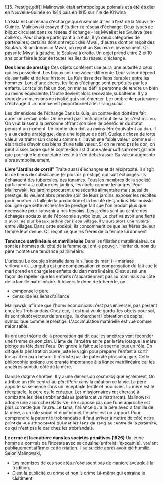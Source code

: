 ![[5. Prestige.pdf]]
Malinowski était anthropologue polonais et a été étudier en Nouvelle-Guinée en 1914 puis en 1915 sur l'ile de Kiriwina

La Kula est un réseau d'échange qui ensemble d'îles à l'Est de la Nouvelle-Guinée. 
Malinowski essaye d'étudier ce réseau d'échange. Deux types de bijoux circulent dans ce réseau d'échange - les Mwali et les Soulava (des colliers).
Pour chaque participant à la Kula, il ya  deux catégories de partenaires; certains dont ont reçoit des Mwali, d'autres dont on reçoit des Soulava. Si on donne un Mwali, on reçoit un Soulava et inversement. On passe le Mwali à gauche, le Soulava à droite. Un objet prend entre 2 et 10 ans pour faire le tour de toutes les îles du réseau d'échange.

**Des biens de prestige**
Ces objets confèrent une aura, une autorité à ceux qui les possèdent.
Les bijoux ont une valeur différente.
Leur valeur dépend de leur taille et de leur histoire.
La Kula tisse des liens durables entre les hommes. Lors d'une décès, les liens d'échange sont perpétués par les enfants.
Lorsqu'on fait un don, on met au défi la personne de rendre un bien au moins équivalente. L'autre devient alors redevable, subalterne. Il y a donc des dimensions de rivalité qui vont émerger. 
Le nombre de partenaires d'échange d'un homme est proportionnel à leur rang social. 

Les dimensions de l'échange
Dans la Kula, un contre-don doit être fait après un certain délai. On ne rend pas l'échange tout de suite, c'est mal vu. On veut laisser à la personne offrant son bien de bénéficier du statut pendant un moment.
Un contre-don doit au moins être équivalent au don.
Il y a un cadre stratégique, dans une logique de défi. Quelque chose de forte valeur va traiter son cadeau comme si il avait une faible valeur, comme si il était facile d'avoir des biens d'une telle valeur. 
Si on ne rend pas le don, on peut laisser croire que le contre-don est d'une valeur suffisamment grande que pour que le propriétaire hésite à s'en débarrasser. Sa valeur augmente alors symboliquement. 


**Livre "Jardins de corail"**
Traite aussi d'échanges et de réciprocité. Il s'agit ici de biens de subsistance (et plus de prestige) qui sont échangés.
Ils échangent des tubercules, des ignames. Tous les membres de la société participent à la culture des jardins, les chefs comme les autres. 
Pour Malinowski, les jardins procurent une sécurité alimentaire mais aussi du prestige. Ils veulent alors prendre soin de leurs jardins, exposer les récoltes pour montrer la taille de la production et la beauté des jardins. 
Malinowski souligne que cette recherche de prestige fait que l'on produit plus que nécessaire pour subvenir à nos besoins. Les jardins sont au centre des échanges sociaux et de l'économie symbolique.
Le chef va avoir une fierté à avoir les plus beaux jardins dans son village. Il y aura alors une rivalité entre villages. 
Dans cette société, ils consomment ce que les frères de leur femme leur donne. On reçoit ce que les frères de la femme lui donnent.

**Tendance patrilinéaire et matrilinéaire**
Dans les filiations matrilinéaires, ce sont les hommes du côté de la femme qui ont le pouvoir.
Hériter du nom du père montre une tendance patrilinéaire.

L'urigubu
Le couple s'installe dans le village du mari (==mariage virilocal==). L'urigubu est une compensation en compensation du fait que le mari prend en charge les enfants du clan matrilinéaire. C'est aussi une façon de rapeller que les enfants n'appartiennent pas au mari mais au côté de la famille matrilinéaire.
A travers le donc de tubercule, on:
- compense le père 
- consolide les liens d'alliance

Malinowski affirme que l'homo économicus n'est pas universel, pas présent chez les Trobriandais. 
Chez eux, il est mal vu de garder les objets pour soi, ils sont plutôt vecteur de prestige. Ils cherchent l'obtention de capital symbolique comme le prestige. L'accumulation matérielle est vue comme méprisable. 

Ils ont une théorie de la procréation qui dit que les ancêtres vont féconder une femme de son clan. L'âme de l'ancêtre entre par la tête lorsque la mère plonge sa tête dans l'eau. On ignore le fait que le sperme joue un rôle. On dit que la pénétration ouvre juste le vagin pour préparer l'enfant à sortir lorsqu'il en aura besoin. Il n'existe pas de paternité physiologique. 
Cette philosophie assigne une grande importance à la lignée matrilinéaire car les ancêtres sont du côté de la mère.

Dans le dogme chrétien, ll y a une dimension cosmologique également. On attribue un rôle central au père/Père dans la création de la vie. La père apporte sa semence dans un réceptacle fertile et nourricier. La mère est le réceptacle, le père est le créateur. Les missionnaires ont cherché à combattre les idées trobriandaises (patriarcat vs matriarcat).
Malinowski adopte une approche relativiste; ne suppose pas que l'une approche est plus correcte que l'autre. 
Le tama, l'alliance qu'a le père avec la famille de la mère, a un rôle social et émotionnel. Le père est un support. Pour comprendre la paternité trobriandaise, il faut arriver à mettre de côté notre point de vue ethnocentré qui met les liens de sang au centre de la paternité, ce qui n'est pas le cas chez les trobriandais. 

**Le crime et la coutume dans les sociétés primitives (1926)**
Un jeune homme a commis de l'inceste avec sa cousine (enfreint l'exogamie), voulant publiquement affirmer cette relation. Il se suicide après avoir été humilié.
Selon Malinowski,
- Les membres de ces sociétés n'obéissent pas de manière aveugle à la tradition. 
- C'est la publicité du crime et non le crime lui-même qui entraine le châtiment.  


